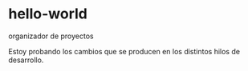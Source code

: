 # hello-world
organizador de proyectos


Estoy probando los cambios que se producen en los distintos hilos de desarrollo.
